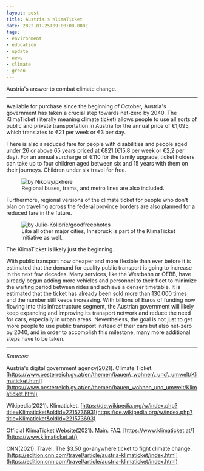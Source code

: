 ```yaml
---
layout: post
title: Austria's KlimaTicket
date: 2022-01-25T09:00:00.000Z
tags:
- environment
- education
- update
- news
- climate
- green
---
```


Austria's answer to combat climate change.

* * *

Available for purchase since the beginning of October, Austria's government has taken a crucial step towards net-zero by 2040. The KlimaTicket (literally meaning climate ticket) allows people to use all sorts of public and private transportation in Austria for the annual price of €1,095, which translates to €21 per week or €3 per day. &nbsp;

There is also a reduced fare for people with disabilities and people aged under 26 or above 65 years priced at €821 (€15,8 per week or €2,2 per day). For an annual surcharge of €110 for the family upgrade, ticket holders can take up to four children aged between six and 15 years with them on their journeys. Children under six travel for free.

<figure class="kg-card kg-image-card kg-card-hascaption"><img src="/assets/img/2021/11/3d4c1d9465d3d78c5eded382fb8a-1635584.jpg" class="kg-image" alt="by Nikolay/pxhere" loading="lazy" width="1200" height="900" srcset="/assets/img/size/w600/2021/11/3d4c1d9465d3d78c5eded382fb8a-1635584.jpg 600w,/assets/img/size/w1000/2021/11/3d4c1d9465d3d78c5eded382fb8a-1635584.jpg 1000w,/assets/img/2021/11/3d4c1d9465d3d78c5eded382fb8a-1635584.jpg 1200w" sizes="(min-width: 720px) 720px"><figcaption>Regional buses, trams, and metro lines are also included.</figcaption></figure>

Furthermore, regional versions of the climate ticket for people who don't plan on traveling across the federal province borders are also planned for a reduced fare in the future.

<figure class="kg-card kg-image-card kg-card-hascaption"><img src="/assets/img/2021/11/panorama-innsbruck-austria-landscape-Kopie.png" class="kg-image" alt="by Julie-Kolibrie/goodfreephotos" loading="lazy" width="2000" height="1125" srcset="/assets/img/size/w600/2021/11/panorama-innsbruck-austria-landscape-Kopie.png 600w,/assets/img/size/w1000/2021/11/panorama-innsbruck-austria-landscape-Kopie.png 1000w,/assets/img/size/w1600/2021/11/panorama-innsbruck-austria-landscape-Kopie.png 1600w,/assets/img/size/w2400/2021/11/panorama-innsbruck-austria-landscape-Kopie.png 2400w" sizes="(min-width: 720px) 720px"><figcaption>Like all other major cities, Innsbruck is part of the KlimaTicket initiative as well.</figcaption></figure>

The KlimaTicket is likely just the beginning.

With public transport now cheaper and more flexible than ever before it is estimated that the demand for quality public transport is going to increase in the next few decades. Many services, like the Westbahn or OEBB, have already begun adding more vehicles and personnel to their fleet to minimize the waiting period between rides and achieve a denser timetable. It is estimated that the ticket has already been sold more than 130.000 times and the number still keeps increasing. With billions of Euros of funding now flowing into this infrastructure segment, the Austrian government will likely keep expanding and improving its transport network and reduce the need for cars, especially in urban areas. Nevertheless, the goal is not just to get more people to use public transport instead of their cars but also net-zero by 2040, and in order to accomplish this milestone, many more additional steps have to be taken.

* * *

_Sources:_

Austria's digital government agency(2021). Climate Ticket.  
[https://www.oesterreich.gv.at/en/themen/bauen\_wohnen\_und\_umwelt/Klimaticket.html](https://www.oesterreich.gv.at/en/themen/bauen_wohnen_und_umwelt/Klimaticket.html)

Wikipedia(2021). Klimaticket. [https://de.wikipedia.org/w/index.php?title=Klimaticket&oldid=221573693](https://de.wikipedia.org/w/index.php?title=Klimaticket&oldid=221573693)  
  
Official KlimaTicket Website(2021). Main. FAQ. [https://www.klimaticket.at/](https://www.klimaticket.at/)

CNN(2021). Travel. The $3.50 go-anywhere ticket to fight climate change. [https://edition.cnn.com/travel/article/austria-klimaticket/index.html](https://edition.cnn.com/travel/article/austria-klimaticket/index.html)

